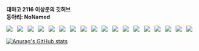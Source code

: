 <b>대마고 2116 이상운의 깃허브</b><br/>
<b>동아리: NoNamed</b><br/>
<p>
<img src="https://img.shields.io/badge/C-A8B9CC?style=flat-square&logo=C&logoColor=white"/></a> &nbsp
<img src="https://img.shields.io/badge/C++-00599C?style=flat-square&logo=cplusplus&logoColor=white"/></a> &nbsp
<img src="https://img.shields.io/badge/Java-007396?style=flat-square&logo=java&logoColor=white"/></a> &nbsp
<img src="https://img.shields.io/badge/HTML5-E34F26?style=flat-square&logo=HTML5&logoColor=white"/></a> &nbsp
<img src="https://img.shields.io/badge/CSS3-1572B6?style=flat-square&logo=CSS3&logoColor=white"/></a> &nbsp
<img src="https://img.shields.io/badge/Styled%20Components-DB7093?style=flat-square&logo=Styled-components&logoColor=white"></a> &nbsp
<img src="https://img.shields.io/badge/JavaScript-F7DF1E?style=flat-square&logo=JavaScript&logoColor=white"/></a> &nbsp
<img src="https://img.shields.io/badge/TypeScript-3178C6?style=flat-square&logo=TypeScript&logoColor=white"/></a> &nbsp
<img src="https://img.shields.io/badge/JQuery-0769AD?style=flat-square&logo=JQuery&logoColor=white"/><a/> &nbsp
<img src="https://img.shields.io/badge/React-rgb(5%20203%20236)?style=flat-square&logo=React&logoColor=white"/></a> &nbsp
<img src="https://img.shields.io/badge/React%20Router-CA4245?style=flat-square&logo=ReactRouter&logoColor=white"/></a> &nbsp
<img src="https://img.shields.io/badge/Next.js-000000?style=flat-square&logo=Next.js&logoColor=white"/></a> &nbsp
<img src="https://img.shields.io/badge/Electron-47848F?style=flat-square&logo=Electron&logoColor=white"/></a> &nbsp
<img src="https://img.shields.io/badge/Redux-764abc?style=flat-square&logo=Redux&logoColor=white"/></a> &nbsp
<img src="https://img.shields.io/badge/Node.js-339933?style=flat-square&logo=Node.js&logoColor=white"/></a> &nbsp
<img src= "https://img.shields.io/badge/Node%20Mon-6D04B?style=flat-square&logo=NodeMon&logoColor=white"/></a> &nbsp
<img src="https://img.shields.io/badge/PM2-2B037A?style=flat-square&logo=PM2&logoColor=white"/></a> &nbsp
<!-- <img src="https://img.shields.io/badge/Android-3DDC84?style=flat-square&logo=Android&logoColor=white"/></a> &nbsp -->
<img src="https://img.shields.io/badge/MySQL-4479A1?style=flat-square&logo=MySQL&logoColor=white"/></a> &nbsp 

[![Anurag's GitHub stats](https://github-readme-stats.vercel.app/api?username=biscrab)](https://github.com/anuraghazra/github-readme-stats)



